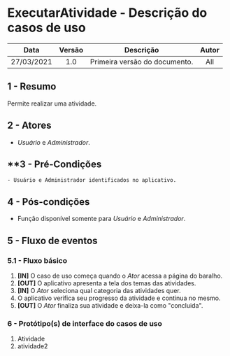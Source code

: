 # ExecutarAtividade - Descrição do casos de uso

|    Data    | Versão |           Descrição           | Autor |
| :--------: | :----: | :---------------------------: | :---: |
| 27/03/2021 |  1.0   | Primeira versão do documento. |  All  |

## **1 - Resumo**

   Permite realizar uma atividade.

## **2 - Atores**
   - _Usuário_ e _Administrador_.

## **3 - Pré-Condições
    - Usuário e Administrador identificados no aplicativo.  

## **4 - Pós-condições**
   - Função disponível somente para _Usuário_ e _Administrador_.

## **5 - Fluxo de eventos**

### **5.1 - Fluxo básico**
   1. **[IN]** O caso de uso começa quando o _Ator_ acessa a página do baralho.
   2. **[OUT]** O aplicativo apresenta a tela dos temas das atividades.
   3. **[IN]** O _Ator_ seleciona qual categoria das atividades quer.
   4. O aplicativo verifica seu progresso da atividade e continua no mesmo.
   5. **[OUT]** O _Ator_ finaliza sua atividade e deixa-la como "concluida".


### **6 - Protótipo(s) de interface do casos de uso**

1. Atividade
2. atividade2
